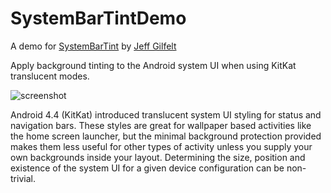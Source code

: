 # SystemBarTintDemo

A demo for [SystemBarTint](https://github.com/jgilfelt/SystemBarTint) by [Jeff Gilfelt](https://github.com/jgilfelt)

Apply background tinting to the Android system UI when using KitKat translucent modes.  

![screenshot](https://raw.github.com/orangecoder/SystemBarTintDemo/master/screencapture/demopreview.png "screenshot")

Android 4.4 (KitKat) introduced translucent system UI styling for status and navigation bars. These styles are great for wallpaper based activities like the home screen launcher, but the minimal background protection provided makes them less useful for other types of activity unless you supply your own backgrounds inside your layout. Determining the size, position and existence of the system UI for a given device configuration can be non-trivial.